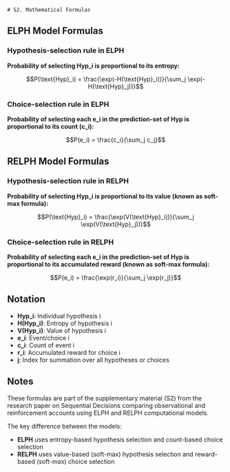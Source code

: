 	# S2. Mathematical Formulas

## ELPH Model Formulas

### Hypothesis-selection rule in ELPH
**Probability of selecting Hyp_i is proportional to its entropy:**

$$P(\text{Hyp}_i) = \frac{\exp(-H(\text{Hyp}_i))}{\sum_j \exp(-H(\text{Hyp}_j))}$$

### Choice-selection rule in ELPH
**Probability of selecting each e_i in the prediction-set of Hyp is proportional to its count (c_i):**

$$P(e_i) = \frac{c_i}{\sum_j c_j}$$

## RELPH Model Formulas

### Hypothesis-selection rule in RELPH
**Probability of selecting Hyp_i is proportional to its value (known as soft-max formula):**

$$P(\text{Hyp}_i) = \frac{\exp(V(\text{Hyp}_i))}{\sum_j \exp(V(\text{Hyp}_j))}$$

### Choice-selection rule in RELPH
**Probability of selecting each e_i in the prediction-set of Hyp is proportional to its accumulated reward (known as soft-max formula):**

$$P(e_i) = \frac{\exp(r_i)}{\sum_j \exp(r_j)}$$

## Notation

- **Hyp_i**: Individual hypothesis i
- **H(Hyp_i)**: Entropy of hypothesis i
- **V(Hyp_i)**: Value of hypothesis i
- **e_i**: Event/choice i
- **c_i**: Count of event i
- **r_i**: Accumulated reward for choice i
- **j**: Index for summation over all hypotheses or choices

## Notes

These formulas are part of the supplementary material (S2) from the research paper on Sequential Decisions comparing observational and reinforcement accounts using ELPH and RELPH computational models.

The key difference between the models:
- **ELPH** uses entropy-based hypothesis selection and count-based choice selection
- **RELPH** uses value-based (soft-max) hypothesis selection and reward-based (soft-max) choice selection 